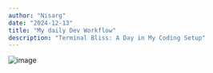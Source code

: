 ```yaml
---
author: "Nisarg"
date: "2024-12-13"
title: "My daily Dev Workflow"
description: "Terminal Bliss: A Day in My Coding Setup"
---
```

![image](https://i.ibb.co/mSCXn8z/WSL2.png)
